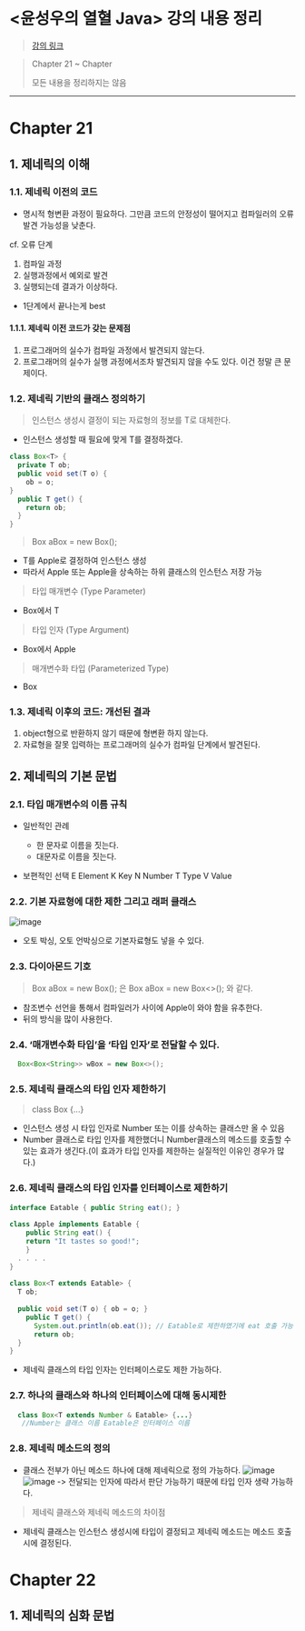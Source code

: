 # <윤성우의 열혈 Java> 강의 내용 정리
>[강의 링크](https://cafe.naver.com/cstudyjava/135782?boardType=L)

> Chapter 21 ~ Chapter 
> 
>모든 내용을 정리하지는 않음

---

# Chapter 21

## 1. 제네릭의 이해 

### 1.1. 제네릭 이전의 코드
- 명시적 형변환 과정이 필요하다. 그만큼 코드의 안정성이 떨어지고 컴파일러의 오류 발견 가능성을 낮춘다.

cf. 오류 단계
1. 컴파일 과정
2. 실행과정에서 예외로 발견
3. 실행되는데 결과가 이상하다.
- 1단계에서 끝나는게 best

#### 1.1.1. 제네릭 이전 코드가 갖는 문제점
1. 프로그래머의 실수가 컴파일 과정에서 발견되지 않는다.
2. 프로그래머의 실수가 실행 과정에서조차 발견되지 않을 수도 있다. 이건 정말 큰 문제이다.

### 1.2. 제네릭 기반의 클래스 정의하기
> 인스턴스 생성시 결정이 되는 자료형의 정보를 T로 대체한다.

- 인스턴스 생성할 때 필요에 맞게 T를 결정하겠다.
~~~java
class Box<T> {
  private T ob;
  public void set(T o) {
    ob = o;
}
  public T get() {
    return ob;
  }
}
~~~

> Box<Apple> aBox = new Box<Apple>();
- T를 Apple로 결정하여 인스턴스 생성
- 따라서 Apple 또는 Apple을 상속하는 하위 클래스의 인스턴스 저장 가능

> 타입 매개변수 (Type Parameter) 
- Box<T>에서 T
> 타입 인자 (Type Argument)
- Box<Apple>에서 Apple
> 매개변수화 타입 (Parameterized Type) 
- Box<Apple>
  
  
### 1.3. 제네릭 이후의 코드: 개선된 결과
1. object형으로 반환하지 않기 때문에 형변환 하지 않는다.
2. 자료형을 잘못 입력하는 프로그래머의 실수가 컴파일 단계에서 발견된다.

## 2. 제네릭의 기본 문법

### 2.1. 타입 매개변수의 이름 규칙
- 일반적인 관례
  - 한 문자로 이름을 짓는다. 
  - 대문자로 이름을 짓는다.
  
- 보편적인 선택
E Element
K Key
N Number
T Type
V Value
  
### 2.2. 기본 자료형에 대한 제한 그리고 래퍼 클래스
![image](https://github.com/izzy1202/TIL/assets/106478906/6cf39b6b-0472-4573-ae65-77725fdd97f9)

- 오토 박싱, 오토 언박싱으로 기본자료형도 넣을 수 있다.
  
### 2.3. 다이아몬드 기호
> Box<Apple> aBox = new Box<Apple>(); 은 Box<Apple> aBox = new Box<>(); 와 같다.
- 참조변수 선언을 통해서 컴파일러가 사이에 Apple이 와야 함을 유추한다.
- 뒤의 방식을 많이 사용한다.
  
### 2.4. ‘매개변수화 타입’을 ‘타입 인자’로 전달할 수 있다.
~~~java
  Box<Box<String>> wBox = new Box<>();
~~~
  
### 2.5. 제네릭 클래스의 타입 인자 제한하기
> class Box<T extends Number> {...}
- 인스턴스 생성 시 타입 인자로 Number 또는 이를 상속하는 클래스만 올 수 있음
- Number 클래스로 타입 인자를 제한했더니 Number클래스의 메소드를 호출할 수 있는 효과가 생긴다.(이 효과가 타입 인자를 제한하는 실질적인 이유인 경우가 많다.)
  
### 2.6. 제네릭 클래스의 타입 인자를 인터페이스로 제한하기  
~~~java
interface Eatable { public String eat(); }
  
class Apple implements Eatable {
    public String eat() {
    return "It tastes so good!";
    }
  . . . .
}
  
class Box<T extends Eatable> {
  T ob;
  
  public void set(T o) { ob = o; }
    public T get() {
      System.out.println(ob.eat()); // Eatable로 제한하였기에 eat 호출 가능
      return ob;
  }
}
~~~
- 제네릭 클래스의 타입 인자는 인터페이스로도 제한 가능하다.  
  
### 2.7. 하나의 클래스와 하나의 인터페이스에 대해 동시제한
~~~java
  class Box<T extends Number & Eatable> {...}
   //Number는 클래스 이름 Eatable은 인터페이스 이름
~~~ 

  ### 2.8. 제네릭 메소드의 정의
  - 클래스 전부가 아닌 메소드 하나에 대해 제네릭으로 정의 가능하다.
  ![image](https://github.com/izzy1202/TIL/assets/106478906/26590549-f6cb-4f94-962a-4b2c636e61d2)
![image](https://github.com/izzy1202/TIL/assets/106478906/218f6a79-c196-4267-a47a-0da2428d9db8)
-> 전달되는 인자에 따라서 판단 가능하기 때문에 타입 인자 생략 가능하다.

  > 제네릭 클래스와 제네릭 메소드의 차이점
  - 제네릭 클래스는 인스턴스 생성시에 타입이 결정되고 제네릭 메소드는 메소드 호출시에 결정된다.
  
  # Chapter 22
  
  ## 1. 제네릭의 심화 문법

  
  
  
